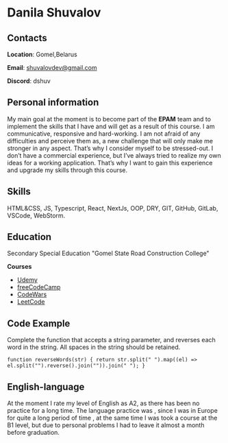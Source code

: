 # Danila Shuvalov

## Contacts
__Location__: Gomel,Belarus

__Email__: shuvalovdev@gmail.com

__Discord__: dshuv

## Personal information
My main goal at the moment is to become part of the **EPAM** team and to implement the skills that I have and will get as a result of this course.
I am communicative, responsive and hard-working. I am not afraid of any difficulties and perceive them as, a new challenge that will only make me stronger in any aspect. That’s why I consider myself to be stressed-out.
I don’t have a commercial experience, but I’ve always tried to realize my own ideas for a working application. That’s why I want to gain this experience and upgrade my skills through this course.


## Skills
HTML&CSS, JS, Typescript, React, NextJs, OOP, DRY, GIT, GitHub, GitLab, VSCode, WebStorm.

## Education 
 Secondary Special Education "Gomel State Road Construction College"

__Courses__
* [Udemy](https://udemy.com)
* [freeCodeCamp](https://freecodecamp.org)
* [CodeWars](https://www.codewars.com)
* [LeetCode](https://leetcode.com/problemset/all/)

## Code Example
Complete the function that accepts a string parameter, and reverses each word in the string. All spaces in the string should be retained.

`function reverseWords(str) {
  return str.split(" ").map((el) => el.split("").reverse().join("")).join(" ");
}`


## English-language
At the moment I rate my level of English as A2, as there has been no practice for a long time.
The language practice was , since I was in Europe for quite a long period of time , at the same time I was took a course at the B1 level, but due to personal problems I had to leave it almost a month before graduation.
